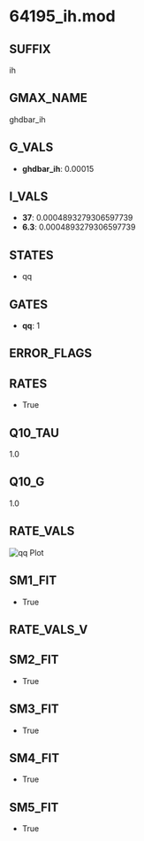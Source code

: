 # 64195_ih.mod

## SUFFIX

ih

## GMAX_NAME

ghdbar_ih

## G_VALS

- **ghdbar_ih**: 0.00015

## I_VALS

- **37**: 0.0004893279306597739
- **6.3**: 0.0004893279306597739

## STATES

- qq

## GATES

- **qq**: 1

## ERROR_FLAGS


## RATES

- True

## Q10_TAU

1.0

## Q10_G

1.0

## RATE_VALS

![qq Plot](/Users/pbozelos/Dropbox/icg-Chai-Panos/supermodels/output_markdown_files/IH/64195_ih.mod/images/qq.png)

## SM1_FIT

- True

## RATE_VALS_V

## SM2_FIT

- True

## SM3_FIT

- True

## SM4_FIT

- True

## SM5_FIT

- True

